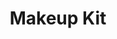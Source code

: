 ---
layout: page
title: Makeup Kit
description: Pickup your favorite makeup tools
img: assets/img/MakeUpKitIcon.png
redirect: https://apps.apple.com/us/app/makeup-kit/id1601985721
importance: 1
category: Twenty Games
---